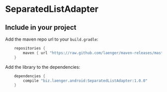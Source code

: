 # SeparatedListAdapter

## Include in your project

Add the maven repo url to your `build.gradle`:

```groovy
    repositories {
        maven { url "https://raw.github.com/laenger/maven-releases/master/releases" }
    }
```

Add the library to the dependencies:

```groovy
    dependencies {
        compile "biz.laenger.android:SeparatedListAdapter:1.0.0"
    }
```
